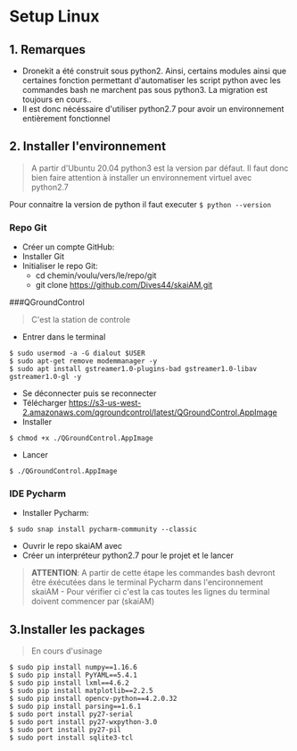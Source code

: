 # Setup Linux
## 1. Remarques
* Dronekit a été construit sous python2. Ainsi, certains modules ainsi que certaines fonction
permettant d'automatiser les script python avec les commandes bash ne marchent pas sous python3.
La migration est toujours en cours..
* Il est donc nécéssaire d'utiliser python2.7 pour avoir un environnement entièrement fonctionnel
## 2. Installer l'environnement
> A partir d'Ubuntu 20.04 python3 est la version par défaut. Il faut donc bien faire attention à
installer un environnement virtuel avec python2.7

Pour connaitre la version de python il faut executer `$ python --version` 
### Repo Git
* Créer un compte GitHub:
* Installer Git
* Initialiser le repo Git:
    * cd chemin/voulu/vers/le/repo/git
    * git clone https://github.com/Dives44/skaiAM.git

###QGroundControl
> C'est la station de controle
* Entrer dans le terminal
>
    $ sudo usermod -a -G dialout $USER
    $ sudo apt-get remove modemmanager -y
    $ sudo apt install gstreamer1.0-plugins-bad gstreamer1.0-libav gstreamer1.0-gl -y
* Se déconnecter puis se reconnecter
* Télécharger https://s3-us-west-2.amazonaws.com/qgroundcontrol/latest/QGroundControl.AppImage
* Installer
>   
    $ chmod +x ./QGroundControl.AppImage
* Lancer
>
    $ ./QGroundControl.AppImage

### IDE Pycharm
* Installer Pycharm: 
>
    $ sudo snap install pycharm-community --classic
* Ouvrir le repo skaiAM avec 
* Créer un interpréteur python2.7 pour le projet et le lancer
> **ATTENTION**: A partir de cette étape les commandes bash devront être éxécutées dans 
le terminal Pycharm dans l'encironnement skaiAM - Pour vérifier ci c'est la cas toutes
les lignes du terminal doivent commencer par (skaiAM)

## 3.Installer les packages
> En cours d'usinage
>
    $ sudo pip install numpy==1.16.6
    $ sudo pip install PyYAML==5.4.1
    $ sudo pip install lxml==4.6.2
    $ sudo pip install matplotlib==2.2.5
    $ sudo pip install opencv-python==4.2.0.32
    $ sudo pip install parsing==1.6.1
    $ sudo port install py27-serial
    $ sudo port install py27-wxpython-3.0
    $ sudo port install py27-pil
    $ sudo port install sqlite3-tcl